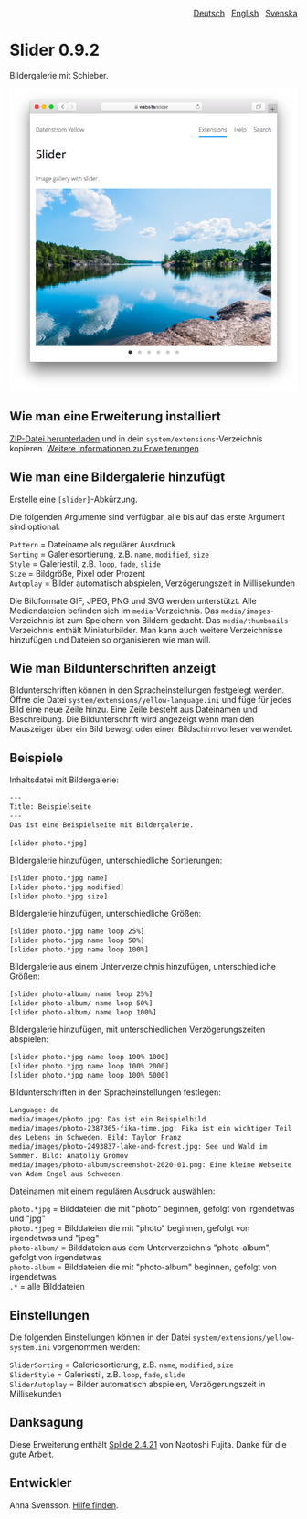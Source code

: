 <p align="right"><a href="README-de.md">Deutsch</a> &nbsp; <a href="README.md">English</a> &nbsp; <a href="README-sv.md">Svenska</a></p>

# Slider 0.9.2

Bildergalerie mit Schieber.

<p align="center"><img src="SCREENSHOT.png" alt="Bildschirmfoto"></p>

## Wie man eine Erweiterung installiert

[ZIP-Datei herunterladen](https://github.com/annaesvensson/yellow-slider/archive/refs/heads/main.zip) und in dein `system/extensions`-Verzeichnis kopieren. [Weitere Informationen zu Erweiterungen](https://github.com/annaesvensson/yellow-update/tree/main/README-de.md).

## Wie man eine Bildergalerie hinzufügt

Erstelle eine `[slider]`-Abkürzung.

Die folgenden Argumente sind verfügbar, alle bis auf das erste Argument sind optional:

`Pattern` = Dateiname als regulärer Ausdruck  
`Sorting` = Galeriesortierung, z.B. `name`, `modified`, `size`  
`Style` = Galeriestil, z.B. `loop`, `fade`, `slide`  
`Size` = Bildgröße, Pixel oder Prozent    
`Autoplay` = Bilder automatisch abspielen, Verzögerungszeit in Millisekunden  

Die Bildformate GIF, JPEG, PNG und SVG werden unterstützt. Alle Mediendateien befinden sich im `media`-Verzeichnis. Das `media/images`-Verzeichnis ist zum Speichern von Bildern gedacht. Das `media/thumbnails`-Verzeichnis enthält Miniaturbilder. Man kann auch weitere Verzeichnisse hinzufügen und Dateien so organisieren wie man will.

## Wie man Bildunterschriften anzeigt

Bildunterschriften können in den Spracheinstellungen festgelegt werden. Öffne die Datei `system/extensions/yellow-language.ini` und füge für jedes Bild eine neue Zeile hinzu. Eine Zeile besteht aus Dateinamen und Beschreibung. Die Bildunterschrift wird angezeigt wenn man den Mauszeiger über ein Bild bewegt oder einen Bildschirmvorleser verwendet.

## Beispiele

Inhaltsdatei mit Bildergalerie:

    ---
    Title: Beispielseite
    ---
    Das ist eine Beispielseite mit Bildergalerie.

    [slider photo.*jpg]

Bildergalerie hinzufügen, unterschiedliche Sortierungen:

    [slider photo.*jpg name]
    [slider photo.*jpg modified]
    [slider photo.*jpg size]

Bildergalerie hinzufügen, unterschiedliche Größen:

    [slider photo.*jpg name loop 25%]
    [slider photo.*jpg name loop 50%]
    [slider photo.*jpg name loop 100%]

Bildergalerie aus einem Unterverzeichnis hinzufügen, unterschiedliche Größen:

    [slider photo-album/ name loop 25%]
    [slider photo-album/ name loop 50%]
    [slider photo-album/ name loop 100%]

Bildergalerie hinzufügen, mit unterschiedlichen Verzögerungszeiten abspielen:

    [slider photo.*jpg name loop 100% 1000]
    [slider photo.*jpg name loop 100% 2000]
    [slider photo.*jpg name loop 100% 5000]

Bildunterschriften in den Spracheinstellungen festlegen:

    Language: de
    media/images/photo.jpg: Das ist ein Beispielbild
    media/images/photo-2387365-fika-time.jpg: Fika ist ein wichtiger Teil des Lebens in Schweden. Bild: Taylor Franz
    media/images/photo-2493837-lake-and-forest.jpg: See und Wald im Sommer. Bild: Anatoliy Gromov
    media/images/photo-album/screenshot-2020-01.png: Eine kleine Webseite von Adam Engel aus Schweden.

Dateinamen mit einem regulären Ausdruck auswählen:

`photo.*jpg` = Bilddateien die mit "photo" beginnen, gefolgt von irgendetwas und "jpg"  
`photo.*jpeg` = Bilddateien die mit "photo" beginnen, gefolgt von irgendetwas und "jpeg"  
`photo-album/` = Bilddateien aus dem Unterverzeichnis "photo-album", gefolgt von irgendetwas  
`photo-album` = Bilddateien die mit "photo-album" beginnen, gefolgt von irgendetwas  
`.*` = alle Bilddateien  

## Einstellungen

Die folgenden Einstellungen können in der Datei `system/extensions/yellow-system.ini` vorgenommen werden:

`SliderSorting` = Galeriesortierung, z.B. `name`, `modified`, `size`  
`SliderStyle` = Galeriestil, z.B. `loop`, `fade`, `slide`  
`SliderAutoplay` = Bilder automatisch abspielen, Verzögerungszeit in Millisekunden  

## Danksagung

Diese Erweiterung enthält [Splide 2.4.21](https://github.com/Splidejs/splide) von Naotoshi Fujita. Danke für die gute Arbeit.

## Entwickler

Anna Svensson. [Hilfe finden](https://datenstrom.se/de/yellow/help/).
